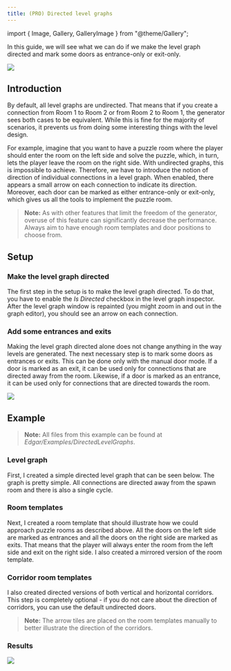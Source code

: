 ```yaml
---
title: (PRO) Directed level graphs
---
```


import { Image, Gallery, GalleryImage } from "@theme/Gallery";

In this guide, we will see what we can do if we make the level graph directed and mark some doors as entrance-only or exit-only.

<Image src="img/v2/guides/directed_level_graphs/result_1.png" caption="Level generated from a level graph where all connections were directed away from the spawn. Arrow tiles show that all room templates are correctly oriented." />

## Introduction

By default, all level graphs are undirected. That means that if you create a connection from Room 1 to Room 2 or from Room 2 to Room 1, the generator sees both cases to be equivalent. While this is fine for the majority of scenarios, it prevents us from doing some interesting things with the level design. 

For example, imagine that you want to have a puzzle room where the player should enter the room on the left side and solve the puzzle, which, in turn, lets the player leave the room on the right side. With undirected graphs, this is impossible to achieve. Therefore, we have to introduce the notion of direction of individual connections in a level graph. When enabled, there appears a small arrow on each connection to indicate its direction. Moreover, each door can be marked as either entrance-only or exit-only, which gives us all the tools to implement the puzzle room.

> **Note:** As with other features that limit the freedom of the generator, overuse of this feature can significantly decrease the performance. Always aim to have enough room templates and door positions to choose from.

## Setup

### Make the level graph directed

The first step in the setup is to make the level graph directed. To do that, you have to enable the *Is Directed* checkbox in the level graph inspector. After the level graph window is repainted (you might zoom in and out in the graph editor), you should see an arrow on each connection.

<Gallery cols={2}>
    <GalleryImage src="img/v2/guides/directed_level_graphs/is_directed_false.png" caption="Is Directed false" />
    <GalleryImage src="img/v2/guides/directed_level_graphs/is_directed_true.png" caption="Is Directed true" />
</Gallery>

### Add some entrances and exits

Making the level graph directed alone does not change anything in the way levels are generated. The next necessary step is to mark some doors as entrances or exits. This can be done only with the manual door mode. If a door is marked as an exit, it can be used only for connections that are directed away from the room. Likewise, if a door is marked as an entrance, it can be used only for connections that are directed towards the room.

<Image src="img/v2/guides/directed_level_graphs/entrance_exit_example.png" caption="Example of entrance and exit doors. Entrance and exit doors are marked with an 'In' or 'Out' label." />

## Example

> **Note:** All files from this example can be found at *Edgar/Examples/DirectedLevelGraphs*.

### Level graph

First, I created a simple directed level graph that can be seen below. The graph is pretty simple. All connections are directed away from the spawn room and there is also a single cycle.

<GalleryImage src="img/v2/guides/directed_level_graphs/example_level_graph.png" caption="Example level graph" />

### Room templates

Next, I created a room template that should illustrate how we could approach puzzle rooms as described above. All the doors on the left side are marked as entrances and all the doors on the right side are marked as exits. That means that the player will always enter the room from the left side and exit on the right side. I also created a mirrored version of the room template.

<GalleryImage src="img/v2/guides/directed_level_graphs/directed_room_2.png" caption="Example room template" />

### Corridor room templates

I also created directed versions of both vertical and horizontal corridors. This step is completely optional - if you do not care about the direction of corridors, you can use the default undirected doors.

<Gallery cols={2}>
    <GalleryImage src="img/v2/guides/directed_level_graphs/hor_6x1_1.png" />
    <GalleryImage src="img/v2/guides/directed_level_graphs/hor_6x1_2.png" />
    <GalleryImage src="img/v2/guides/directed_level_graphs/ver_1x6_1.png" />
    <GalleryImage src="img/v2/guides/directed_level_graphs/ver_1x6_2.png" />
</Gallery>

> **Note:** The arrow tiles are placed on the room templates manually to better illustrate the direction of the corridors.

### Results

<Image src="img/v2/guides/directed_level_graphs/result_2.png" />